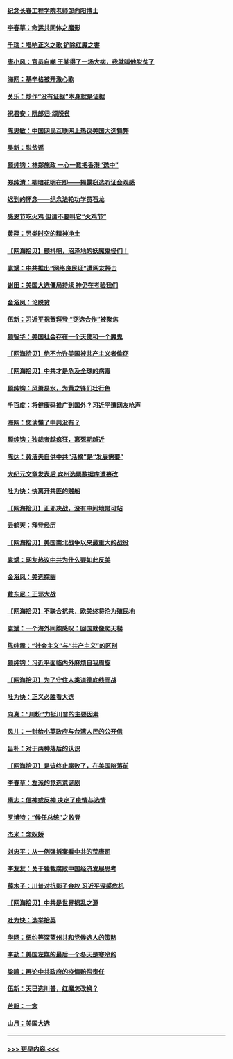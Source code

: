 #### [纪念长春工程学院老师邹向阳博士](../pages/nsc993/n12585390.md?t=12021102) 
#### [李春草：命运共同体之魔影](../pages/nsc993/n12585026.md?t=12021102) 
#### [千瑞：唱响正义之歌 铲除红魔之害](../pages/nsc993/n12585002.md?t=12021102) 
#### [唐小风：官员自嘲 王某得了一场大病，我就叫他脱贫了](../pages/nsc993/n12584981.md?t=12021102) 
#### [海网：基辛格被开激心歌](../pages/nsc993/n12584946.md?t=12021102) 
#### [关乐：炒作“没有证据”本身就是证据](../pages/nsc993/n12583146.md?t=12021102) 
#### [祝君安：阮郎归‧颂脱贫](../pages/nsc993/n12583119.md?t=12021102) 
#### [陈思敏：中国网民互联网上热议美国大选舞弊](../pages/nsc993/n12582845.md?t=12021102) 
#### [吴新：脱贫谣](../pages/nsc993/n12580839.md?t=12021102) 
#### [颜纯钩：林郑施政 一心一意把香港“送中”](../pages/nsc993/n12580805.md?t=12021102) 
#### [郑纯清：柳暗花明在即——揭露窃选听证会观感](../pages/nsc993/n12580795.md?t=12021102) 
#### [迟到的怀念——纪念法轮功学员石龙](../pages/nsc993/n12580245.md?t=12021102) 
#### [感恩节吃火鸡  但请不要叫它“火鸡节”](../pages/nsc993/n12580252.md?t=12021102) 
#### [黄翔：另类时空的精神净土](../pages/nsc993/n12578638.md?t=12021102) 
#### [【网海拾贝】颤抖吧，沼泽地的妖魔鬼怪们！](../pages/nsc993/n12578552.md?t=12021102) 
#### [袁斌：中共推出“网络良民证”遭网友抨击](../pages/nsc993/n12578511.md?t=12021102) 
#### [谢田：美国大选僵局持续 神仍在考验我们](../pages/nsc993/n12577432.md?t=12021102) 
#### [金浴凤：论脱贫](../pages/nsc993/n12576386.md?t=12021102) 
#### [伍新：习近平祝贺拜登 “窃选合作”被聚焦](../pages/nsc993/n12576358.md?t=12021102) 
#### [颜智华：美国社会存在一个天使和一个魔鬼](../pages/nsc993/n12574299.md?t=12021102) 
#### [【网海拾贝】绝不允许美国被共产主义者偷窃](../pages/nsc993/n12573396.md?t=12021102) 
#### [【网海拾贝】中共才是危及全球的病毒](../pages/nsc993/n12571204.md?t=12021102) 
#### [颜纯钩：风萧易水，为黄之锋们壮行色](../pages/nsc993/n12571487.md?t=12021102) 
#### [千百度：将健康码推广到国外？习近平遭网友呛声](../pages/nsc993/n12570808.md?t=12021102) 
#### [海网：您读懂了中共没有？](../pages/nsc993/n12570487.md?t=12021102) 
#### [颜纯钩：独裁者越疯狂，离死期越近](../pages/nsc993/n12569055.md?t=12021102) 
#### [陈达：黄洁夫自供中共“活摘”是“发展需要”](../pages/nsc993/n12568541.md?t=12021102) 
#### [大纪元文章发表后 宾州选票数据库遭篡改](../pages/nsc993/n12568105.md?t=12021102) 
#### [吐为快：快离开共匪的贼船](../pages/nsc993/n12568462.md?t=12021102) 
#### [【网海拾贝】正邪决战，没有中间地带可站](../pages/nsc993/n12568439.md?t=12021102) 
#### [云鹤天：拜登经历](../pages/nsc993/n12567294.md?t=12021102) 
#### [【网海拾贝】美国南北战争以来最重大的战役](../pages/nsc993/n12567247.md?t=12021102) 
#### [袁斌：网友热议中共为什么要如此反美](../pages/nsc993/n12567162.md?t=12021102) 
#### [金浴凤：美选探幽](../pages/nsc993/n12567147.md?t=12021102) 
#### [戴东尼：正邪大战](../pages/nsc993/n12567033.md?t=12021102) 
#### [【网海拾贝】不联合抗共，欧美终将沦为殖民地](../pages/nsc993/n12565068.md?t=12021102) 
#### [袁斌：一个海外同胞感叹：回国就像爬天梯](../pages/nsc993/n12564986.md?t=12021102) 
#### [陈纬霆：“社会主义”与“共产主义”的区别](../pages/nsc993/n12562417.md?t=12021102) 
#### [颜纯钩：习近平面临内外麻烦自我周旋](../pages/nsc993/n12563356.md?t=12021102) 
#### [【网海拾贝】为了守住人类道德底线而战](../pages/nsc993/n12562542.md?t=12021102) 
#### [吐为快：正义必胜看大选](../pages/nsc993/n12561967.md?t=12021102) 
#### [向真：“川粉”力挺川普的主要因素](../pages/nsc993/n12560774.md?t=12021102) 
#### [风儿：一封给小英政府与台湾人民的公开信](../pages/nsc993/n12560581.md?t=12021102) 
#### [吕朴：对于两种落后的认识](../pages/nsc993/n12560492.md?t=12021102) 
#### [【网海拾贝】是该终止腐败了，在美国陷落前](../pages/nsc993/n12559936.md?t=12021102) 
#### [李春草：左派的竞选荒诞剧](../pages/nsc993/n12558380.md?t=12021102) 
#### [隋志：信神或反神 决定了疫情与选情](../pages/nsc993/n12558255.md?t=12021102) 
#### [罗博特：“候任总统”之败登](../pages/nsc993/n12558189.md?t=12021102) 
#### [杰米：念奴娇](../pages/nsc993/n12558174.md?t=12021102) 
#### [刘忠平：从一例强拆案看中共的荒唐司](../pages/nsc993/n12558036.md?t=12021102) 
#### [李友友：关于独裁腐败中国经济发展思考](../pages/nsc993/n12558004.md?t=12021102) 
#### [薛木子：川普对抗影子金权 习近平深感危机](../pages/nsc993/n12557342.md?t=12021102) 
#### [【网海拾贝】中共是世界祸乱之源](../pages/nsc993/n12555353.md?t=12021102) 
#### [吐为快：选举拾英](../pages/nsc993/n12555041.md?t=12021102) 
#### [华旸：纽约等深蓝州共和党候选人的策略](../pages/nsc993/n12554309.md?t=12021102) 
#### [李劼：美国左媒的最后一个冬天是寒冷的](../pages/nsc993/n12552947.md?t=12021102) 
#### [梁鸣：再论中共政府的疫情赔偿责任](../pages/nsc993/n12553012.md?t=12021102) 
#### [伍新：天已选川普，红魔怎改换？](../pages/nsc993/n12552970.md?t=12021102) 
#### [苦胆：一念](../pages/nsc993/n12552957.md?t=12021102) 
#### [山月：美国大选](../pages/nsc993/n12552446.md?t=12021102) 

----
#### [ >>> 更早内容 <<< ](../indexes/nsc993-earlier.md)
